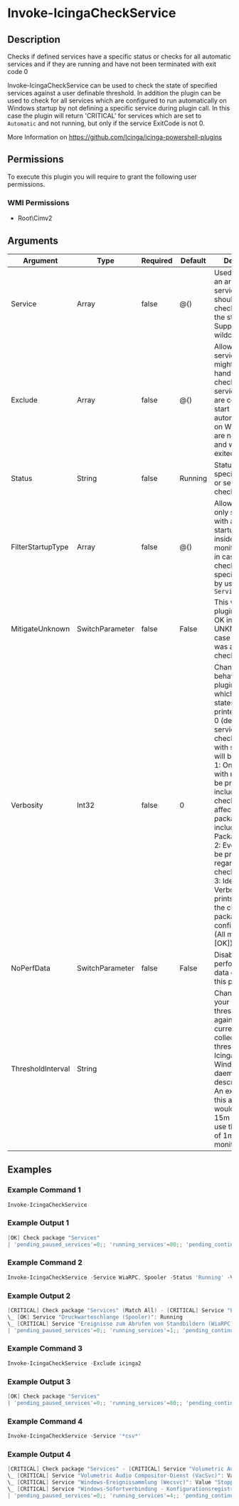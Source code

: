 # Invoke-IcingaCheckService

## Description

Checks if defined services have a specific status or checks for all automatic services and if they are running
and have not been terminated with exit code 0

Invoke-IcingaCheckService can be used to check the state of specified services against a user definable threshold.
In addition the plugin can be used to check for all services which are configured to run automatically on Windows
startup by not defining a specific service during plugin call. In this case the plugin will return 'CRITICAL'
for services which are set to `Automatic` and not running, but only if the service ExitCode is not 0.

More Information on https://github.com/Icinga/icinga-powershell-plugins

## Permissions

To execute this plugin you will require to grant the following user permissions.

### WMI Permissions

* Root\Cimv2

## Arguments

| Argument | Type | Required | Default | Description |
| ---      | ---  | ---      | ---     | ---         |
| Service | Array | false | @() | Used to specify an array of services which should be checked against the status. Supports '*' for<br /> wildcards. |
| Exclude | Array | false | @() | Allows to exclude services which might come in handy for checking services which are configured to start automatically<br /> on Windows but are not running and weren't exited properly. |
| Status | String | false | Running | Status for the specified service or services to check against. |
| FilterStartupType | Array | false | @() | Allows to include only services with a specific startup type inside the monitoring,<br /> in case you check for a list of specific services by using `-Service` |
| MitigateUnknown | SwitchParameter | false | False | This will tell the plugin to return OK instead of UNKNOWN, in case no service was added to this<br /> check |
| Verbosity | Int32 | false | 0 | Changes the behavior of the plugin output which check states are printed:<br /> 0 (default): Only service checks/packages with state not OK will be printed<br /> 1: Only services with not OK will be printed including OK checks of affected check packages including Package config<br /> 2: Everything will be printed regardless of the check state<br /> 3: Identical to Verbose 2, but prints in addition the check package configuration e.g (All must be [OK]) |
| NoPerfData | SwitchParameter | false | False | Disables the performance data output of this plugin |
| ThresholdInterval | String |  |  | Change the value your defined threshold checks against from the current value to a collected time threshold of the Icinga for Windows daemon, as described [here](https://icinga.com/docs/icinga-for-windows/latest/doc/service/10-Register-Service-Checks/). An example for this argument would be 1m or 15m which will use the average of 1m or 15m for monitoring. |

## Examples

### Example Command 1

```powershell
Invoke-IcingaCheckService
```

### Example Output 1

```powershell
[OK] Check package "Services"
| 'pending_paused_services'=0;; 'running_services'=80;; 'pending_continued_services'=0;; 'stopped_services'=5;; 'pending_started_services'=0;; 'service_count'=85;; 'pending_stopped_services'=0;; 'paused_services'=0;;    
```

### Example Command 2

```powershell
Invoke-IcingaCheckService -Service WiaRPC, Spooler -Status 'Running' -Verbosity 2
```

### Example Output 2

```powershell
[CRITICAL] Check package "Services" (Match All) - [CRITICAL] Service "Ereignisse zum Abrufen von Standbildern (WiaRPC)"
\_ [OK] Service "Druckwarteschlange (Spooler)": Running
\_ [CRITICAL] Service "Ereignisse zum Abrufen von Standbildern (WiaRPC)": Value "Stopped" is not matching threshold "Running"
| 'pending_paused_services'=0;; 'running_services'=1;; 'pending_continued_services'=0;; 'stopped_services'=1;; 'pending_started_services'=0;; 'service_count'=2;; 'pending_stopped_services'=0;; 'paused_services'=0;; 'service_druckwarteschlange_spooler'=4;;4 'service_ereignisse_zum_abrufen_von_standbildern_wiarpc'=1;;4    
```

### Example Command 3

```powershell
Invoke-IcingaCheckService -Exclude icinga2
```

### Example Output 3

```powershell
[OK] Check package "Services"
| 'pending_paused_services'=0;; 'running_services'=80;; 'pending_continued_services'=0;; 'stopped_services'=5;; 'pending_started_services'=0;; 'service_count'=85;; 'pending_stopped_services'=0;; 'paused_services'=0;;    
```

### Example Command 4

```powershell
Invoke-IcingaCheckService -Service '*csv*'
```

### Example Output 4

```powershell
[CRITICAL] Check package "Services" - [CRITICAL] Service "Volumetric Audio Compositor-Dienst (VacSvc)", Service "Windows-Ereignissammlung (Wecsvc)", Service "Windows-Sofortverbindung - Konfigurationsregistrierungsstelle (wcncsvc)"
\_ [CRITICAL] Service "Volumetric Audio Compositor-Dienst (VacSvc)": Value "Stopped" is not matching threshold "Running"
\_ [CRITICAL] Service "Windows-Ereignissammlung (Wecsvc)": Value "Stopped" is not matching threshold "Running"
\_ [CRITICAL] Service "Windows-Sofortverbindung - Konfigurationsregistrierungsstelle (wcncsvc)": Value "Stopped" is not matching threshold "Running"
| 'pending_paused_services'=0;; 'running_services'=4;; 'pending_continued_services'=0;; 'stopped_services'=3;; 'pending_started_services'=0;; 'service_count'=7;; 'pending_stopped_services'=0;; 'paused_services'=0;; 'service_sicherheitscenter_wscsvc'=4;;4 'service_volumetric_audio_compositordienst_vacsvc'=1;;4 'service_windowsereignissammlung_wecsvc'=1;;4 'service_synchronisierungshost_2c66e0_onesyncsvc_2c66e0'=4;;4 'service_windowssofortverbindung_konfigurationsregistrierungsstelle_wcncsvc'=1;;4 'service_windows_update_medic_service_waasmedicsvc'=4;;4 'service_microsoft_passport_ngcsvc'=4;;4    
```


